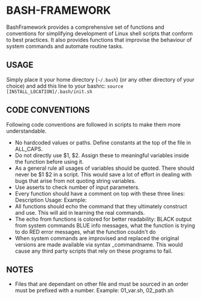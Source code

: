 # BASH-FRAMEWORK
BashFramework provides a comprehensive set of functions and conventions for simplifying development of Linux shell scripts that conform to best practices. It also provides functions that improvise the behaviour of system commands and automate routine tasks.

## USAGE
Simply place it your home directory (`~/.bash`) (or any other directory of your choice) and add this line to your bashrc:
`source [INSTALL_LOCATION]/.bash/init.sh`


## CODE CONVENTIONS
Following code conventions are followed in scripts to make them more understandable.
- No hardcoded values or paths. Define constants at the top of the file in ALL_CAPS.
- Do not directly use $1, $2. Assign these to meaningful variables inside the function before using it. 
- As a general rule all usages of variables should be quoted. There should never be $1 $2 in a script. This would save a lot of effort in dealing with bugs that arise from not quoting string variables.
- Use asserts to check number of input parameters.
- Every function should have a comment on top with these three lines:
Description
Usage: 
Example:
- All functions should echo the command that they ultimately construct and use. This will aid in learning the real commands.
- The echo from functions is colored for better readability:
BLACK output from system commands
BLUE info messages, what the function is trying to do
RED error messages, what the function couldn't do
- When system commands are improvised and replaced the original versions are made available via syntax _commandname. This would cause any third party scripts that rely on these programs to fail.


## NOTES
- Files that are dependant on other file and must be sourced in an order must be prefixed with a number. Example: 01_var.sh, 02_path.sh
